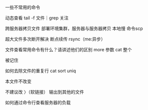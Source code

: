 一些不常用的命令

动态查看
tail -f 文件｜grep 关注

跨服务器拷贝文件
部署环境集群，服务器与服务器拷贝
本地慢  命令scp

超大文件多次断开解决
断点续传 rsync（me:异步）

文件查看常用命令有什么？请讲述他们的区别
more 参数
cat 整个

被记住

如何去除文件的重复行
cat
sort
uniq

本文件不改变

不建议改 〉（软链接） 输出到其他的文件




如何通过命令行查看服务器的负载
